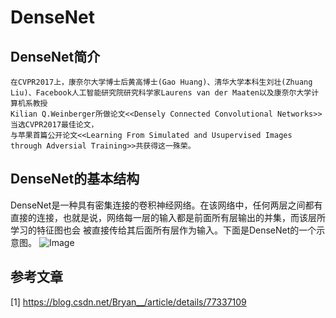 # DenseNet
## DenseNet简介
    在CVPR2017上，康奈尔大学博士后黄高博士(Gao Huang)、清华大学本科生刘壮(Zhuang Liu)、Facebook人工智能研究院研究科学家Laurens van der Maaten以及康奈尔大学计算机系教授
    Kilian Q.Weinberger所做论文<<Densely Connected Convolutional Networks>>当选CVPR2017最佳论文，
    与苹果首篇公开论文<<Learning From Simulated and Usupervised Images through Adversial Training>>共获得这一殊荣。
## DenseNet的基本结构
 DenseNet是一种具有密集连接的卷积神经网络。在该网络中，任何两层之间都有直接的连接，也就是说，网络每一层的输入都是前面所有层输出的并集，而该层所学习的特征图也会
 被直接传给其后面所有层作为输入。下面是DenseNet的一个示意图。
 ![Image](http://img.mp.itc.cn/upload/20170803/a472b95c1e4740aea2f5d88003bcd833_th.jpg)
 
 ## 参考文章
 [1] https://blog.csdn.net/Bryan__/article/details/77337109